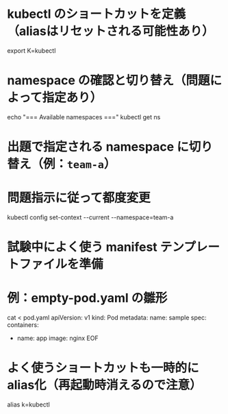 # kubectl のショートカットを定義（aliasはリセットされる可能性あり）
export K=kubectl

# namespace の確認と切り替え（問題によって指定あり）
echo "=== Available namespaces ==="
kubectl get ns

# 出題で指定される namespace に切り替え（例：`team-a`）
# 問題指示に従って都度変更
kubectl config set-context --current --namespace=team-a

# 試験中によく使う manifest テンプレートファイルを準備
# 例：empty-pod.yaml の雛形
cat <<EOF > pod.yaml
apiVersion: v1
kind: Pod
metadata:
  name: sample
spec:
  containers:
  - name: app
    image: nginx
EOF

# よく使うショートカットも一時的にalias化（再起動時消えるので注意）
alias k=kubectl
